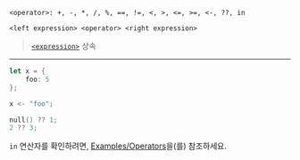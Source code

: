 ```
<operator>: +, -, *, /, %, ==, !=, <, >, <=, >=, <-, ??, in

<left expression> <operator> <right expression>
```

> [`<expression>`](./_base/expression.md) 상속

---

```swift
let x = {
    foo: 5
};

x <- "foo";

null() ?? 1;
2 ?? 3;
```

`in` 연산자를 확인하려면, [Examples/Operators](../../examples/operators.tiny)을(를) 참조하세요.

